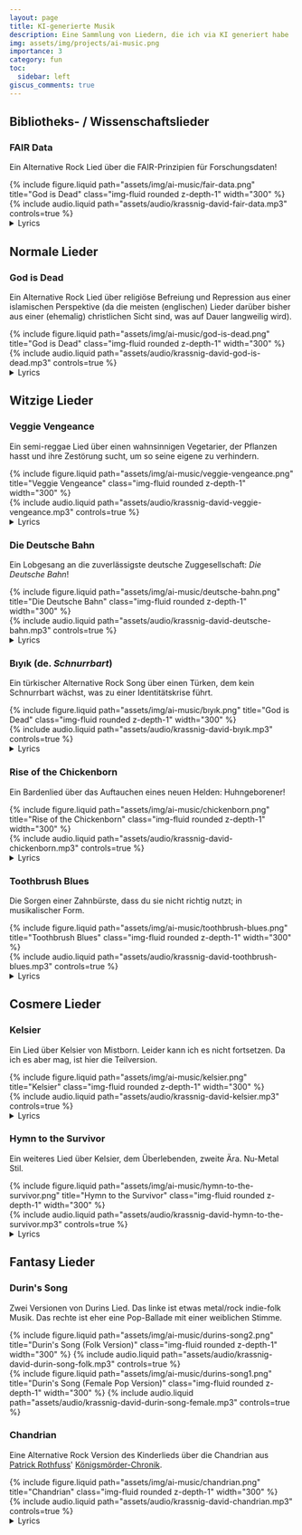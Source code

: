 ```yaml
---
layout: page
title: KI-generierte Musik
description: Eine Sammlung von Liedern, die ich via KI generiert habe
img: assets/img/projects/ai-music.png
importance: 3
category: fun
toc:
  sidebar: left
giscus_comments: true
---
```


## Bibliotheks- / Wissenschaftslieder

### FAIR Data

Ein Alternative Rock Lied über die FAIR-Prinzipien für Forschungsdaten!

<div class="row">
    <div class="col-sm mt-3 mt-md-0">
        {% include figure.liquid path="assets/img/ai-music/fair-data.png" title="God is Dead" class="img-fluid rounded z-depth-1" width="300" %}
    </div>
</div>
{% include audio.liquid path="assets/audio/krassnig-david-fair-data.mp3" controls=true %}

<details>
<summary>Lyrics</summary>
<p>In the realm of data, let’s take a ride,<br>
To a place where knowledge won’t ever hide.<br>
We’ve got the FAIR principles, guiding the way,<br>
For scientific data, they’ll never sway.</p>

<p><b>(Chorus)</b><br>
Findable, Accessible, Interoperable, Reusable,<br>
FAIR principles make data usable.<br>
From metadata to repositories so grand,<br>
Let’s make data FAIR across the land.</p>

<p>Findable data, that’s step number one,<br>
Search and locate, with ease, it’s done.<br>
Persistent identifiers, like DOIs,<br>
Help researchers track, in the data skies.</p>

<p><b>(Chorus)</b><br>
Findable, Accessible, Interoperable, Reusable,<br>
FAIR principles make data usable.<br>
From metadata to repositories so grand,<br>
Let’s make data FAIR across the land.</p>

<p>Accessible data, open the gate,<br>
Permissions clear, don’t make us wait.<br>
Metadata there, so we comprehend,<br>
The structure and formats, to the very end.</p>

<p><b>(Chorus)</b><br>
Findable, Accessible, Interoperable, Reusable,<br>
FAIR principles make data usable.<br>
From metadata to repositories so grand,<br>
Let’s make data FAIR across the land.</p>

<p>Interoperable, data must connect,<br>
With standards and protocols we’ll respect.<br>
From formats shared to vocabularies aligned,<br>
Ensuring data flows, well-defined.</p>

<p><b>(Chorus)</b><br>
Findable, Accessible, Interoperable, Reusable,<br>
FAIR principles make data usable.<br>
From metadata to repositories so grand,<br>
Let’s make data FAIR across the land.</p>

<p>Reusable data, with clear usage rights,<br>
Metadata rich, shining bright lights.<br>
Document the process, the methods, the source,<br>
So future research can stay the course.</p>

<p><b>(Chorus)</b><br>
Findable, Accessible, Interoperable, Reusable,<br>
FAIR principles make data usable.<br>
From metadata to repositories so grand,<br>
Let’s make data FAIR across the land.</p>

<p><b>(Bridge)</b><br>
In repositories safe, data resides,<br>
Shared and protected, with nothing to hide.<br>
For the future of science, we all must care,<br>
To make data FAIR, beyond compare.</p>

<p><b>(Chorus)</b><br>
Findable, Accessible, Interoperable, Reusable,<br>
FAIR principles make data usable.<br>
From metadata to repositories so grand,<br>
Let’s make data FAIR across the land.</p>

<p><b>(Outro)</b><br>
So let’s champion FAIR, with voices loud,<br>
In the world of research, we’re so proud.<br>
With data that’s FAIR, we pave the way,<br>
For discoveries bright, every single day.</p>
</details>

## Normale Lieder

### God is Dead

Ein Alternative Rock Lied über religiöse Befreiung und Repression aus einer islamischen Perspektive (da die meisten (englischen) Lieder darüber bisher aus einer (ehemalig) christlichen Sicht sind, was auf Dauer langweilig wird).

<div class="row">
    <div class="col-sm mt-3 mt-md-0">
        {% include figure.liquid path="assets/img/ai-music/god-is-dead.png" title="God is Dead" class="img-fluid rounded z-depth-1" width="300" %}
    </div>
</div>
{% include audio.liquid path="assets/audio/krassnig-david-god-is-dead.mp3" controls=true %}

<details>
<summary>Lyrics</summary>
<p>In the land of the crescent moon<br>
Where faith runs deep and minds are tuned<br>
I stand alone<br>
Questioning the divine<br>
God is dead<br>
But his absence is so fine</p>

<p>The mosques echo with whispered prayers<br>
But I'm left wondering<br>
Nobody cares<br>
Religion's grip tightens<br>
It suffocates<br>
But God is dead<br>
No heaven awaits</p>

<p><b>(Chorus)</b><br>
God is dead<br>
But we still believe<br>
In empty prayers<br>
We find no reprieve<br>
The threads of faith<br>
They start to unwind<br>
In this land of shadows<br>
God we never find</p>
</details>

## Witzige Lieder

### Veggie Vengeance

Ein semi-reggae Lied über einen wahnsinnigen Vegetarier, der Pflanzen hasst und ihre Zestörung sucht, um so seine eigene zu verhindern.

<div class="row">
    <div class="col-sm mt-3 mt-md-0">
        {% include figure.liquid path="assets/img/ai-music/veggie-vengeance.png" title="Veggie Vengeance" class="img-fluid rounded z-depth-1" width="300" %}
    </div>
</div>
{% include audio.liquid path="assets/audio/krassnig-david-veggie-vengeance.mp3" controls=true %}
<details>
    <summary>Lyrics</summary>
<p>I'm a vegetarian, but here's the twist<br>
It ain't 'cause I care 'bout animals, they don't exist<br>
No, it ain't 'bout the cows or the chickens, you see<br>
I'm a vegan 'cause plants, well, they're out to get me (watch out, watch out)</p>

<p>I hate plants, they're sneaky and sly<br>
They'll smother you with leaves and watch you die<br>
But I won't be a victim, no, not today<br>
I'll eat my veggies and keep the plants at bay (yeah!)</p>

<p><b>[Chorus]</b><br>
I hate plants, oh oh-oh<br>
They're out to get me, yeah yeah-yeah<br>
But I'm strong, oh oh-oh<br>
I won't let 'em win, no no-no<br>
I'll eat my greens and stay alive<br>
Take that, plants, you won't survive (woo!)</p>

<p>I'm a green crusader, in a veggie fight<br>
Against the plant conspiracy, every day and night<br>
It's not about the taste or a health decree<br>
I'm a veg-head warrior, plants won't conquer me (watch out, watch out)</p>

<p>I hate plants, they're plotting my doom<br>
Photosynthesis scheming in the dark of my room<br>
But I won't be a victim, no, not today<br>
I'll munch on salads and keep the plants away (yeah!)</p>

<p><b>[Chorus]</b><br>
I hate plants, oh oh-oh<br>
They're out to get me, yeah yeah-yeah<br>
But I'm strong, oh oh-oh<br>
I won't let 'em win, no no-no<br>
I'll chew my greens and stay alive<br>
Take that, plants, you won't survive (woo!)</p>

<p>In the back of the kitchen, where the veggies conspired<br>
I thought I'd eat them, but it backfired<br>
Green assassins, sneaky as can be<br>
They finally choked the life out of me (watch out, watch out)</p>

<p><b>[Chorus]</b><br>
I hate plants, oh oh-oh<br>
Fuck them greens, yeah yeah-yeah<br>
But I'm gone, oh oh-oh<br>
I couldn't break free, no no-no<br>
In the end, the veggies stand tall<br>
In the end, they were my downfall (now I'm dead!)</p>
</details>

### Die Deutsche Bahn

Ein Lobgesang an die zuverlässigste deutsche Zuggesellschaft: _Die Deutsche Bahn_!

<div class="row">
    <div class="col-sm mt-3 mt-md-0">
        {% include figure.liquid path="assets/img/ai-music/deutsche-bahn.png" title="Die Deutsche Bahn" class="img-fluid rounded z-depth-1" width="300" %}
    </div>
</div>
{% include audio.liquid path="assets/audio/krassnig-david-deutsche-bahn.mp3" controls=true %}

<details>
    <summary>Lyrics</summary>
<p>Die Deutsche Bahn, sie fahrt zu spät!<br>
Pech für jeden der jetzt am Bahnhof steht!<br>
Keine Infos weit und breit (oh nooo)<br>
Diesen Saftladen sind wir leid! (oh yeah)</p>

<p><b>[Chorus]</b><br>
Die Deutsche Bahn, sie kann es nicht!<br>
Es gibt kein Verpsrechen das sie nicht bricht!<br>
Ich wollte heute in den Urlaub gehen<br>
und nicht wieder am Bahnhof stehen! (die Deutsche Bahn!)</p>
</details>

### Bıyık (de. _Schnurrbart_)

Ein türkischer Alternative Rock Song über einen Türken, dem kein Schnurrbart wächst, was zu einer Identitätskrise führt.

<div class="row">
    <div class="col-sm mt-3 mt-md-0">
        {% include figure.liquid path="assets/img/ai-music/bıyık.png" title="God is Dead" class="img-fluid rounded z-depth-1" width="300" %}
    </div>
</div>
{% include audio.liquid path="assets/audio/krassnig-david-bıyık.mp3" controls=true %}

<details>
<summary>Lyrics</summary>
<p>Gözlerimde hüzün, içimde bir yangın,<br>
Herkesin bıyığı var, bende yok anlamı,<br>
Bir Türk evladıyım, ama bıyık yok yüzümde,<br>
Bu hüzünle dolaşırım, içimdeki kederle.</p>

<p><b>(Chorus)</b><br>
Bıyığım olmadığı için üzgünüm,<br>
Bıyık olmadan ben bir Türk müyüm?<br>
Aynaya bakarım, eksiklikle dolu,<br>
Bıyığım olsa ne güzel olurdu.</p>

<p>Bıyık, o bir erkeklik nişanesi,<br>
Bende yoksa, eksik hissederim kendimi,<br>
Kimse anlamaz içimdeki bu sızıyı,<br>
Bıyık olmadan, yarım kalmış gibi.</p>

<p><b>(Chorus)</b><br>
Bıyığım olmadığı için üzgünüm,<br>
Bıyık olmadan ben bir Türk müyüm?<br>
Aynaya bakarım, eksiklikle dolu,<br>
Bıyığım olsa ne güzel olurdu.</p>

<p><b>(Bridge)</b><br>
Belki bir gün, bende bıyık olur,<br>
O zaman gözlerimde hüzün tükenir,<br>
Bıyığım olunca, gururla dolaşırım,<br>
Türküm dedikçe, içim sevinçle dolar.</p>

<p><b>(Chorus)</b><br>
Bıyığım olmadığı için üzgünüm,<br>
Bıyık olmadan ben bir Türk müyüm?<br>
Aynaya bakarım, eksiklikle dolu,<br>
Bıyığım olsa ne güzel olurdu.</p>
</details>

### Rise of the Chickenborn

Ein Bardenlied über das Auftauchen eines neuen Helden: Huhngeborener!

<div class="row">
    <div class="col-sm mt-3 mt-md-0">
        {% include figure.liquid path="assets/img/ai-music/chickenborn.png" title="Rise of the Chickenborn" class="img-fluid rounded z-depth-1" width="300" %}
    </div>
</div>
{% include audio.liquid path="assets/audio/krassnig-david-chickenborn.mp3" controls=true %}

<details>
    <summary>Lyrics</summary>
<p>In a world full of chaos, where darkness prevails<br>
There's a hero emerging, with feathers and scales<br>
He's got a beak so sharp, and wings that can soar<br>
The Hero Chickenborn, the one they adore</p>

<p><b>[Chorus]</b><br>
Fly high, Chickenborn, conquer the night (oh-yeah)<br>
Spread your wings, show them your might (show them your might)<br>
In your heart, courage will ignite<br>
Rise, rise, rise of the Chickenborn (ooh-ooh)</p>
</details>

### Toothbrush Blues

Die Sorgen einer Zahnbürste, dass du sie nicht richtig nutzt; in musikalischer Form.

<div class="row">
    <div class="col-sm mt-3 mt-md-0">
        {% include figure.liquid path="assets/img/ai-music/toothbrush-blues.png" title="Toothbrush Blues" class="img-fluid rounded z-depth-1" width="300" %}
    </div>
</div>
{% include audio.liquid path="assets/audio/krassnig-david-toothbrush-blues.mp3" controls=true %}
<details>
    <summary>Lyrics</summary>
<p>I'm just a toothbrush hangin' in your bathroom sky<br>
Watching you brush, oh, how the time flies<br>
But lately I've been feelin' like something ain't right<br>
You're rushin' through it, oh, what a sight</p>

<p><b>[Chorus]</b>
I wanna clean your teeth, make 'em sparklin' white (sparklin' white)<br>
But you're rushin' past, it's giving me a fright (oh no, oh no)<br>
Take your time, baby, make sure you get it right (get it right, get it right)<br>
Let me help you keep your smile oh-so bright</p>
</details>

## Cosmere Lieder

### Kelsier

Ein Lied über Kelsier von Mistborn. Leider kann ich es nicht fortsetzen. Da ich es aber mag, ist hier die Teilversion.

<div class="row">
    <div class="col-sm mt-3 mt-md-0">
        {% include figure.liquid path="assets/img/ai-music/kelsier.png" title="Kelsier" class="img-fluid rounded z-depth-1" width="300" %}
    </div>
</div>
{% include audio.liquid path="assets/audio/krassnig-david-kelsier.mp3" controls=true %}

<details>
<summary>Lyrics</summary>
<p>In the misty realm, where shadows conspire,<br>
Kelsier rises, a flame in the mire.<br>
Born in ash, a survivor's fire,<br>
Against tyranny's grip, his heart's desire.</p>

<p><b>(Chorus)</b><br>
Kelsier, Survivor, hear the call,<br>
Against the Empire, he stands tall.<br>
Steel and iron, a rebel's might,<br>
To break the chains, to reclaim the night.</p>

<p>Coins in hand, a plan unfolds,<br>
In the underworld, where rebellion molds.<br>
Lerasium's gift, a spark so bright,<br>
In Kelsier's heart, the will to fight.</p>

<p><b>(Chorus)</b><br>
Kelsier, Survivor, hear the call,<br>
Against the Empire, he stands tall.<br>
Steel and iron, a rebel's might,<br>
To break the chains, to reclaim the night.</p>

<p>Pits of Hathsin, scars of the brave,
[abrupt end]</p>
</details>

### Hymn to the Survivor

Ein weiteres Lied über Kelsier, dem Überlebenden, zweite Ära. Nu-Metal Stil.

<div class="row">
    <div class="col-sm mt-3 mt-md-0">
        {% include figure.liquid path="assets/img/ai-music/hymn-to-the-survivor.png" title="Hymn to the Survivor" class="img-fluid rounded z-depth-1" width="300" %}
    </div>
</div>
{% include audio.liquid path="assets/audio/krassnig-david-hymn-to-the-survivor.mp3" controls=true %}

<details>
<summary>Lyrics</summary>
<p>In ashes of ruin, when hope seemed to die,<br>
He walked from the Pits, fire in his eye.<br>
Broken but laughing, against steel and despair,<br>
A whisper turned scream, defiance laid bare.</p>

<p><b>(Chorus)</b><br>
Kelsier! The Survivor, they chant in the night,<br>
Kelsier! The Skaa who ignited rebellion's bright light.<br>
Kelsier! His laughter like thunder, his spirit untamed,<br>
Kelsier! The spark that from embers, forged freedom unclaimed.</p>

<p>Beneath the Lord Ruler, fear poisoned the land,<br>
He offered not pity, but strength in his hand.<br>
In mist-cloaked rebellion, the Survivor would scheme,<br>
For an empire to topple, for hearts to redeem.</p>

<p><b>(Chorus)</b>
Kelsier! The Survivor, they chant in the night,<br>
Kelsier! The Skaa who ignited rebellion's bright light.<br>
Kelsier! His laughter like thunder, his spirit untamed,<br>
Kelsier! The spark that from embers, forged freedom unclaimed.</p>

<p>The tyrant's spear struck, a hero did fall,<br>
Yet from blood and betrayal, defiance would crawl.<br>
His death but a ember, igniting the night,<br>
Each skaa found their courage, burning ever so bright.</p>

<p>Ascended now, one with the swirling mist,<br>
His laughter still echoes, where shadows are kissed.<br>
Eyes ever watchful, his spirit defends,<br>
Scadrial his charge, until all of time ends!</p>
</details>

## Fantasy Lieder

### Durin's Song

Zwei Versionen von Durins Lied. Das linke ist etwas metal/rock indie-folk Musik. Das rechte ist eher eine Pop-Ballade mit einer weiblichen Stimme.

<div class="row">
    <div class="col-sm mt-3 mt-md-0">
        {% include figure.liquid path="assets/img/ai-music/durins-song2.png" title="Durin's Song (Folk Version)" class="img-fluid rounded z-depth-1" width="300" %}
        {% include audio.liquid path="assets/audio/krassnig-david-durin-song-folk.mp3" controls=true %}
    </div>
    <div class="col-sm mt-3 mt-md-0">
        {% include figure.liquid path="assets/img/ai-music/durins-song1.png" title="Durin's Song (Female Pop Version)" class="img-fluid rounded z-depth-1" width="300" %}
        {% include audio.liquid path="assets/audio/krassnig-david-durin-song-female.mp3" controls=true %}
    </div>
</div>

### Chandrian

Eine Alternative Rock Version des Kinderlieds über die Chandrian aus [Patrick Rothfuss](https://patrickrothfuss.com/)' [Königsmörder-Chronik](https://patrickrothfuss.com/content/buy.html#thenameofthewind).

<div class="row">
    <div class="col-sm mt-3 mt-md-0">
        {% include figure.liquid path="assets/img/ai-music/chandrian.png" title="Chandrian" class="img-fluid rounded z-depth-1" width="300" %}
    </div>
</div>
{% include audio.liquid path="assets/audio/krassnig-david-chandrian.mp3" controls=true %}

<details>
<summary>Lyrics</summary>
<p>When the hearthfire turns to blue,<br>
What to do? What to do?<br>
Run outside. Run and hide..</p>

<p>When his eyes are black as crow?<br>
Where to go? Where to go?<br>
Near and far. Here they are.</p>

<p>When your bright sword turns to rust?<br>
Who to trust? Who to trust?<br>
Stand alone. Standing stone.</p>

<p>See a woman pale as snow?<br>
Silent come and silent go.<br>
What’s their plan? What’s their plan?<br>
Chandrian. Chandrian.</p>

<p>See a man without a face?<br>
Move like ghosts from place to place.<br>
What’s their plan? What’s their plan?<br>
Chandrian. Chandrian.</p>

<p>When your bright sword turns to rust?<br>
Who to trust? Who to trust?<br>
Stand alone. Standing stone.</p>

<p>See a woman pale as snow?<br>
Silent come and silent go.<br>
What’s their plan? What’s their plan?<br>
Chandrian. Chandrian.</p>

<p>See a man without a face?<br>
Move like ghosts from place to place.<br>
What’s their plan? What’s their plan?<br>
Chandrian. Chandrian.</p>

<p>What’s their plan? (What’s their plan?)<br>
Chandrian. (Chandrian.)</p>

<p>Yes, what’s their plan? (What’s their plan?)<br>
Chandrian. (Chandrian.)</p>
</details>
